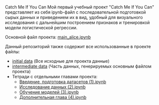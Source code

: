 Catch Me If You Can 
Мой первый учебный проект "Catch Me If You Can" представляет из себя ipynb-файл с последовательной подготовкой сырых данных и приведением их в вид, удобный для визуального исследования с дальнейшим построением признаков и тренировкой модели логистической регрессии.

Основной файл проекта: [main_alice.ipynb][1]

Данный репозиторий также содержит все использованные в проекте файлы:

* [initial data][2] (Все исходные для проекта данные)
* [intermediate data][3] (Часть данных, генерируемых основным файлом проекта) 
* Тетради с отдельными главами проекта:
  - [Введение, подготовка датасетов (1).ipynb][4]
  - [Исследование данных (2).ipynb][5]
  - [Обучение моделей (3).ipynb][6]
  - [Дополнительная глава (4).ipynb][7]


[1]:https://github.com/Androkotey/alice_session/blob/main/main_alice.ipynb
[2]:https://github.com/Androkotey/alice_session/tree/main/notebooks_and_data/initial_data
[3]:https://github.com/Androkotey/alice_session/tree/main/notebooks_and_data/intermediate_data
[4]:https://github.com/Androkotey/alice_session/blob/main/notebooks_and_data/%D0%92%D0%B2%D0%B5%D0%B4%D0%B5%D0%BD%D0%B8%D0%B5,%20%D0%BF%D0%BE%D0%B4%D0%B3%D0%BE%D1%82%D0%BE%D0%B2%D0%BA%D0%B0%20%D0%B4%D0%B0%D1%82%D0%B0%D1%81%D0%B5%D1%82%D0%BE%D0%B2%20(1).ipynb
[5]:https://github.com/Androkotey/alice_session/blob/main/notebooks_and_data/%D0%98%D1%81%D1%81%D0%BB%D0%B5%D0%B4%D0%BE%D0%B2%D0%B0%D0%BD%D0%B8%D0%B5%20%D0%B4%D0%B0%D0%BD%D0%BD%D1%8B%D1%85%20(2).ipynb
[6]:https://github.com/Androkotey/alice_session/blob/main/notebooks_and_data/%D0%9E%D0%B1%D1%83%D1%87%D0%B5%D0%BD%D0%B8%D0%B5%20%D0%BC%D0%BE%D0%B4%D0%B5%D0%BB%D0%B5%D0%B9%20(3).ipynb
[7]:https://github.com/Androkotey/alice_session/blob/main/notebooks_and_data/%D0%94%D0%BE%D0%BF%D0%BE%D0%BB%D0%BD%D0%B8%D1%82%D0%B5%D0%BB%D1%8C%D0%BD%D0%B0%D1%8F%20%D0%B3%D0%BB%D0%B0%D0%B2%D0%B0%20(4).ipynb
